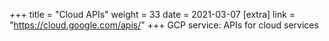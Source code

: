+++
title = "Cloud APIs"
weight = 33
date = 2021-03-07
[extra]
link = "https://cloud.google.com/apis/"
+++
GCP service: APIs for cloud services

